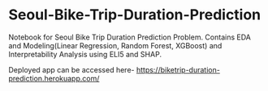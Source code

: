 # Seoul-Bike-Trip-Duration-Prediction

Notebook for Seoul Bike Trip Duration Prediction Problem.
Contains EDA and Modeling(Linear Regression, Random Forest, XGBoost) and Interpretability Analysis using ELI5 and SHAP.

Deployed app can be accessed here- https://biketrip-duration-prediction.herokuapp.com/
